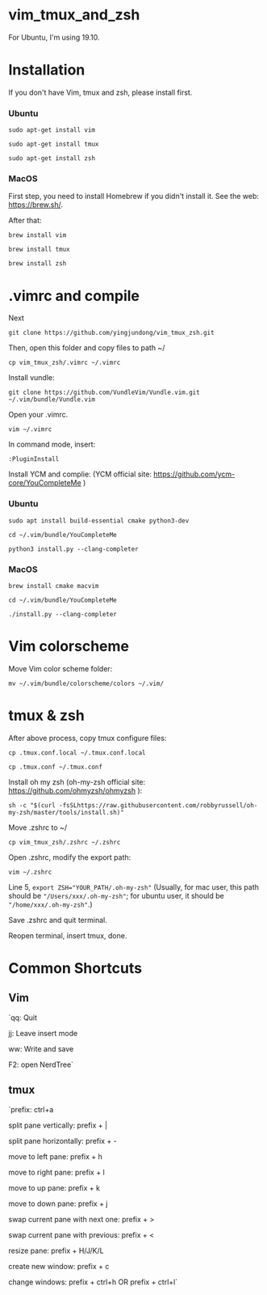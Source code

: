# vim_tmux_and_zsh
For Ubuntu, I'm using 19.10.

# Installation

If you don't have Vim, tmux and zsh, please install first.

### Ubuntu
`sudo apt-get install vim`

`sudo apt-get install tmux`

`sudo apt-get install zsh`

### MacOS

First step, you need to install Homebrew if you didn't install it. See the web: https://brew.sh/.

After that:

`brew install vim`

`brew install tmux`

`brew install zsh`

# .vimrc and compile

Next

`git clone https://github.com/yingjundong/vim_tmux_zsh.git`

Then, open this folder and copy files to path ~/

`cp vim_tmux_zsh/.vimrc ~/.vimrc`

Install vundle:

`git clone https://github.com/VundleVim/Vundle.vim.git ~/.vim/bundle/Vundle.vim`

Open your .vimrc.

`vim ~/.vimrc`

In command mode, insert:

`:PluginInstall`

Install YCM and complie: (YCM official site: https://github.com/ycm-core/YouCompleteMe )

### Ubuntu

`sudo apt install build-essential cmake python3-dev`

`cd ~/.vim/bundle/YouCompleteMe`

`python3 install.py --clang-completer`

### MacOS

`brew install cmake macvim`

`cd ~/.vim/bundle/YouCompleteMe`

`./install.py --clang-completer`

# Vim colorscheme

Move Vim color scheme folder:

`mv ~/.vim/bundle/colorscheme/colors ~/.vim/`

# tmux & zsh

After above process, copy tmux configure files:

`cp .tmux.conf.local ~/.tmux.conf.local`

`cp .tmux.conf ~/.tmux.conf`

Install oh my zsh (oh-my-zsh official site: https://github.com/ohmyzsh/ohmyzsh ):

`sh -c "$(curl -fsSLhttps://raw.githubusercontent.com/robbyrussell/oh-my-zsh/master/tools/install.sh)"`

Move .zshrc to ~/

`cp vim_tmux_zsh/.zshrc ~/.zshrc`

Open .zshrc, modify the export path:

`vim ~/.zshrc`

Line 5, `export ZSH="YOUR_PATH/.oh-my-zsh"` (Usually, for mac user, this path should be `"/Users/xxx/.oh-my-zsh"`; for ubuntu user, it should be `"/home/xxx/.oh-my-zsh"`.)

Save .zshrc and quit terminal.

Reopen terminal, insert tmux, done.

# Common Shortcuts

## Vim
`qq: Quit

jj: Leave insert mode

ww: Write and save

F2: open NerdTree`

## tmux

`prefix: ctrl+a 

split pane vertically: prefix + |

split pane horizontally: prefix + -

move to left pane: prefix + h

move to right pane: prefix + l

move to up pane: prefix + k

move to down pane: prefix + j

swap current pane with next one: prefix + >

swap current pane with previous: prefix + <

resize pane: prefix + H/J/K/L

create new window: prefix + c

change windows: prefix + ctrl+h  OR prefix + ctrl+l`
